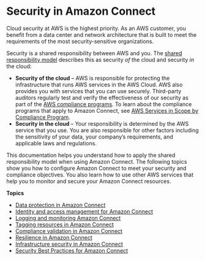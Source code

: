 # Security in Amazon Connect<a name="security"></a>

Cloud security at AWS is the highest priority\. As an AWS customer, you benefit from a data center and network architecture that is built to meet the requirements of the most security\-sensitive organizations\.

Security is a shared responsibility between AWS and you\. The [shared responsibility model](http://aws.amazon.com/compliance/shared-responsibility-model/) describes this as security *of* the cloud and security *in* the cloud:
+ **Security of the cloud** – AWS is responsible for protecting the infrastructure that runs AWS services in the AWS Cloud\. AWS also provides you with services that you can use securely\. Third\-party auditors regularly test and verify the effectiveness of our security as part of the [AWS compliance programs](http://aws.amazon.com/compliance/programs/)\. To learn about the compliance programs that apply to Amazon Connect, see [AWS Services in Scope by Compliance Program](http://aws.amazon.com/compliance/services-in-scope/)\.
+ **Security in the cloud** – Your responsibility is determined by the AWS service that you use\. You are also responsible for other factors including the sensitivity of your data, your company’s requirements, and applicable laws and regulations\. 

This documentation helps you understand how to apply the shared responsibility model when using Amazon Connect\. The following topics show you how to configure Amazon Connect to meet your security and compliance objectives\. You also learn how to use other AWS services that help you to monitor and secure your Amazon Connect resources\. 

**Topics**
+ [Data protection in Amazon Connect](data-protection.md)
+ [Identity and access management for Amazon Connect](security-iam.md)
+ [Logging and monitoring Amazon Connect](logging-and-monitoring.md)
+ [Tagging resources in Amazon Connect](tagging.md)
+ [Compliance validation in Amazon Connect](compliance-validation.md)
+ [Resilience in Amazon Connect](disaster-recovery-resiliency.md)
+ [Infrastructure security in Amazon Connect](infrastructure-security.md)
+ [Security Best Practices for Amazon Connect](security-best-practices.md)